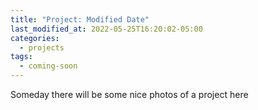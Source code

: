 ```yaml
---
title: "Project: Modified Date"
last_modified_at: 2022-05-25T16:20:02-05:00
categories:
  - projects
tags:
  - coming-soon
---
```


Someday there will be some nice photos of a project here